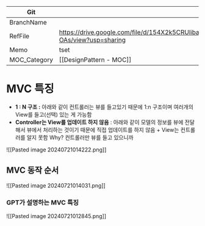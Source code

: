 
| Git          |                                                                                    |
| ------------ | ---------------------------------------------------------------------------------- |
| BranchName   |                                                                                    |
| RefFile      | https://drive.google.com/file/d/154X2k5CRUlibaEZGiUyI5Qmo5XVC-OAs/view?usp=sharing |
| Memo         | tset                                                                               |
| MOC_Category | [[DesignPattern - MOC]]                                                            |
 
# MVC 특징 


* **1 : N 구조 :** 아래와 같이 컨트롤러는 뷰를 들고있기 때문에 1:n 구조이며 여러개의 View를 들고(선택) 있는 게 가능함
* **Controller는 View를 업데이트 하지 않음** : 아래와 같이 모델의 정보를 뷰에 전달해서 뷰에서 처리하는 것이기 때문에 직접 업데이트를 하지 않음 + View는 컨트롤러를 알지 못함 Why? 컨트롤러만 뷰를 들고 있으니까


![[Pasted image 20240721014222.png]]


## MVC 동작 순서


![[Pasted image 20240721014031.png]]


### GPT가 설명하는 MVC 특징

![[Pasted image 20240721012845.png]]





